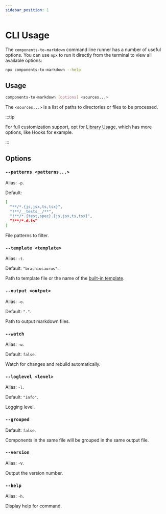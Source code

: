```yaml
---
sidebar_position: 1
---
```


# CLI Usage

The `components-to-markdown` command line runner has a number of useful options. You can use `npx` to run it directly from the terminal to view all available options:

```bash
npx components-to-markdown --help
```

## Usage

```bash
components-to-markdown [options] <sources...>
```

The `<sources...>` is a list of paths to directories or files to be processed.

:::tip

For full customization support, opt for [Library Usage](/docs/api/library), which has more options, like Hooks for example.

:::

## Options

### `--patterns <patterns...>`

Alias: `-p`.

Default:

```bash
[
  "**/*.{js,jsx,ts,tsx}",
  "!**/__tests__/**",
  "!**/*.{test,spec}.{js,jsx,ts,tsx}",
  "!**/*.d.ts"
]
```

File patterns to filter.

### `--template <template>`

Alias: `-t`.

Default: `"brachiosaurus"`.

Path to template file or the name of the [built-in template](/docs/api/library#builtintemplate).

### `--output <output>`

Alias: `-o`.

Default: `"."`.

Path to output markdown files.

### `--watch`

Alias: `-w`.

Default: `false`.

Watch for changes and rebuild automatically.

### `--loglevel <level>`

Alias: `-l`.

Default: `"info"`.

Logging level.

### `--grouped`

Default: `false`.

Components in the same file will be grouped in the same output file.

### `--version`

Alias: `-V`.

Output the version number.

### `--help`

Alias: `-h`.

Display help for command.
